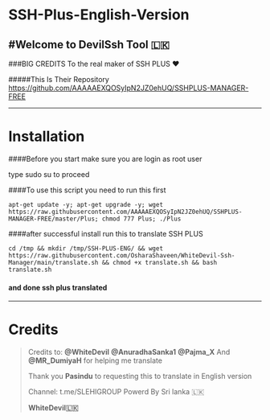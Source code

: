 # SSH-Plus-English-Version


#Welcome to DevilSsh Tool 🇱🇰
-------------------------------------------------------------------------------


###BIG CREDITS To the real maker of SSH PLUS ❤️

#####This Is Their Repository https://github.com/AAAAAEXQOSyIpN2JZ0ehUQ/SSHPLUS-MANAGER-FREE

-------------------------------------------------------------------------------

# Installation

####Before you start make sure you are login as root user

type sudo su to proceed 





####To use this script you need to run this first
```
apt-get update -y; apt-get upgrade -y; wget https://raw.githubusercontent.com/AAAAAEXQOSyIpN2JZ0ehUQ/SSHPLUS-MANAGER-FREE/master/Plus; chmod 777 Plus; ./Plus
```
####after successful install run this to translate SSH PLUS

```
cd /tmp && mkdir /tmp/SSH-PLUS-ENG/ && wget https://raw.githubusercontent.com/OsharaShaveen/WhiteDevil-Ssh-Manager/main/translate.sh && chmod +x translate.sh && bash translate.sh
```

#### and done ssh plus translated
-------------------------------------------------------------------------------
# Credits
> Credits to: **@WhiteDevil**   **@AnuradhaSanka1** **@Pajma_X** And **@MR_DumiyaH** for helping me translate
>
> Thank you **Pasindu** to requesting this to translate in English version
>
> Channel: t.me/SLEHIGROUP Powerd By Sri lanka 🇱🇰
>
> **WhiteDevil🇱🇰**
>
